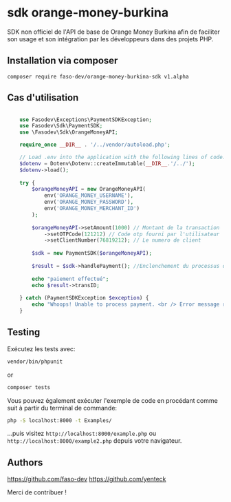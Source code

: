 # sdk orange-money-burkina  

SDK non officiel de l'API de base de Orange Money Burkina
afin de faciliter son usage et son intégration par les développeurs
dans des projets PHP.  

## Installation via composer

```shell
composer require faso-dev/orange-money-burkina-sdk v1.alpha
```

## Cas d'utilisation

```php

    use Fasodev\Exceptions\PaymentSDKException;
    use Fasodev\Sdk\PaymentSDK;
    use \Fasodev\Sdk\OrangeMoneyAPI;

    require_once __DIR__ . '/../vendor/autoload.php';

    // Load .env into the application with the following lines of code.
    $dotenv = Dotenv\Dotenv::createImmutable(__DIR__.'/../');
    $dotenv->load();
    
    try {
        $orangeMoneyAPI = new OrangeMoneyAPI(
            env('ORANGE_MONEY_USERNAME'),
            env('ORANGE_MONEY_PASSWORD'),
            env('ORANGE_MONEY_MERCHANT_ID')
        );
    
        $orangeMoneyAPI->setAmount(1000) // Montant de la transaction
            ->setOTPCode(121212) // Code otp fourni par l'utilisateur
            ->setClientNumber(76819212); // Le numero de client
    
        $sdk = new PaymentSDK($orangeMoneyAPI);
    
        $result = $sdk->handlePayment(); //Enclenchement du processus de paiement
    
        echo "paiement effectué";
        echo $result->transID;
    
    } catch (PaymentSDKException $exception) {
        echo "Whoops! Unable to process payment. <br /> Error message returned by request: {$exception->getMessage()}. <br /> Error code returned by request: {$exception->getCode()}";
    }
```

## Testing

Exécutez les tests avec:

```bash
vendor/bin/phpunit
```

or

```bash
composer tests
```

Vous pouvez également exécuter l'exemple de code en procédant comme suit à partir du terminal de commande:

```bash
php -S localhost:8000 -t Examples/
```

...puis visitez `http://localhost:8000/example.php` ou ` http://localhost:8000/example2.php` depuis votre navigateur.

## Authors

https://github.com/faso-dev 
https://github.com/yenteck 

Merci de contribuer !
